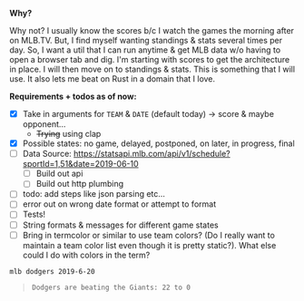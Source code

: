  **Why?**
 
 Why not? I usually know the scores b/c I watch the games the morning after on MLB.TV. 
 But, I find myself wanting standings & stats several times per day.
 So, I want a util that I can run anytime & get MLB data w/o having to open a browser tab and dig.
 I'm starting with scores to get the architecture in place. I will then move on to standings & stats.
 This is something that I will use. It also lets me beat on Rust in a domain that I love.
 
 
 
 **Requirements + todos as of now:**
 
- [x]  Take in arguments for `TEAM` & `DATE` (default today) -> score & maybe opponent...
    * ~~Trying~~ using clap 
- [x]  Possible states: no game, delayed, postponed, on later, in progress, final
- [ ]  Data Source: https://statsapi.mlb.com/api/v1/schedule?sportId=1,51&date=2019-06-10
    - [ ]  Build out api
    - [ ]  Build out http plumbing
- [ ]  todo: add steps like json parsing etc...
- [ ]  error out on wrong date format or attempt to format
- [ ]  Tests! 
- [ ]  String formats & messages for different game states 
- [ ]  Bring in termcolor or similar to use team colors? (Do I really want to maintain a team color list even though it is pretty static?). What else could I do with colors in the term?

`mlb dodgers 2019-6-20`
> `Dodgers are beating the Giants: 22 to 0`